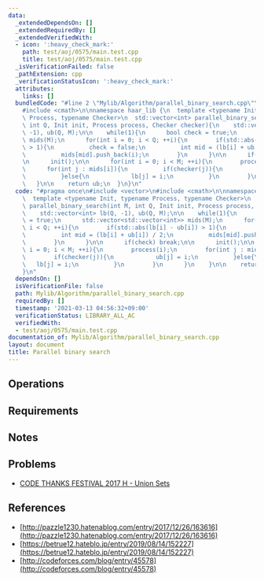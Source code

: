 ```yaml
---
data:
  _extendedDependsOn: []
  _extendedRequiredBy: []
  _extendedVerifiedWith:
  - icon: ':heavy_check_mark:'
    path: test/aoj/0575/main.test.cpp
    title: test/aoj/0575/main.test.cpp
  _isVerificationFailed: false
  _pathExtension: cpp
  _verificationStatusIcon: ':heavy_check_mark:'
  attributes:
    links: []
  bundledCode: "#line 2 \"Mylib/Algorithm/parallel_binary_search.cpp\"\n#include <vector>\n\
    #include <cmath>\n\nnamespace haar_lib {\n  template <typename Init, typename\
    \ Process, typename Checker>\n  std::vector<int> parallel_binary_search(int M,\
    \ int Q, Init init, Process process, Checker checker){\n    std::vector<int> lb(Q,\
    \ -1), ub(Q, M);\n\n    while(1){\n      bool check = true;\n      std::vector<std::vector<int>>\
    \ mids(M);\n      for(int i = 0; i < Q; ++i){\n        if(std::abs(lb[i] - ub[i])\
    \ > 1){\n          check = false;\n          int mid = (lb[i] + ub[i]) / 2;\n\
    \          mids[mid].push_back(i);\n        }\n      }\n\n      if(check) break;\n\
    \n      init();\n\n      for(int i = 0; i < M; ++i){\n        process(i);\n  \
    \      for(int j : mids[i]){\n          if(checker(j)){\n            ub[j] = i;\n\
    \          }else{\n            lb[j] = i;\n          }\n        }\n      }\n \
    \   }\n\n    return ub;\n  }\n}\n"
  code: "#pragma once\n#include <vector>\n#include <cmath>\n\nnamespace haar_lib {\n\
    \  template <typename Init, typename Process, typename Checker>\n  std::vector<int>\
    \ parallel_binary_search(int M, int Q, Init init, Process process, Checker checker){\n\
    \    std::vector<int> lb(Q, -1), ub(Q, M);\n\n    while(1){\n      bool check\
    \ = true;\n      std::vector<std::vector<int>> mids(M);\n      for(int i = 0;\
    \ i < Q; ++i){\n        if(std::abs(lb[i] - ub[i]) > 1){\n          check = false;\n\
    \          int mid = (lb[i] + ub[i]) / 2;\n          mids[mid].push_back(i);\n\
    \        }\n      }\n\n      if(check) break;\n\n      init();\n\n      for(int\
    \ i = 0; i < M; ++i){\n        process(i);\n        for(int j : mids[i]){\n  \
    \        if(checker(j)){\n            ub[j] = i;\n          }else{\n         \
    \   lb[j] = i;\n          }\n        }\n      }\n    }\n\n    return ub;\n  }\n\
    }\n"
  dependsOn: []
  isVerificationFile: false
  path: Mylib/Algorithm/parallel_binary_search.cpp
  requiredBy: []
  timestamp: '2021-03-13 04:56:32+09:00'
  verificationStatus: LIBRARY_ALL_AC
  verifiedWith:
  - test/aoj/0575/main.test.cpp
documentation_of: Mylib/Algorithm/parallel_binary_search.cpp
layout: document
title: Parallel binary search
---
```


## Operations

## Requirements

## Notes

## Problems

- [CODE THANKS FESTIVAL 2017 H - Union Sets](https://atcoder.jp/contests/code-thanks-festival-2017-open/tasks/code_thanks_festival_2017_h)

## References

- [http://pazzle1230.hatenablog.com/entry/2017/12/26/163616](http://pazzle1230.hatenablog.com/entry/2017/12/26/163616)
- [https://betrue12.hateblo.jp/entry/2019/08/14/152227](https://betrue12.hateblo.jp/entry/2019/08/14/152227)
- [http://codeforces.com/blog/entry/45578](http://codeforces.com/blog/entry/45578)
